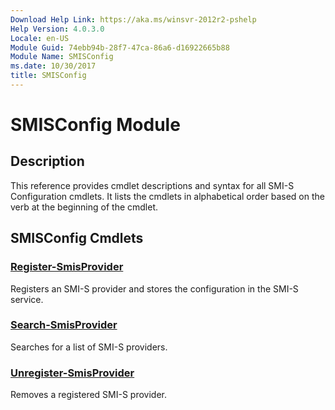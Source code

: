 ```yaml
---
Download Help Link: https://aka.ms/winsvr-2012r2-pshelp
Help Version: 4.0.3.0
Locale: en-US
Module Guid: 74ebb94b-28f7-47ca-86a6-d16922665b88
Module Name: SMISConfig
ms.date: 10/30/2017
title: SMISConfig
---
```


# SMISConfig Module
## Description
This reference provides cmdlet descriptions and syntax for all SMI-S Configuration cmdlets. It lists the cmdlets in alphabetical order based on the verb at the beginning of the cmdlet.

## SMISConfig Cmdlets
### [Register-SmisProvider](./Register-SmisProvider.md)
Registers an SMI-S provider and stores the configuration in the SMI-S service.

### [Search-SmisProvider](./Search-SmisProvider.md)
Searches for a list of SMI-S providers.

### [Unregister-SmisProvider](./Unregister-SmisProvider.md)
Removes a registered SMI-S provider.

